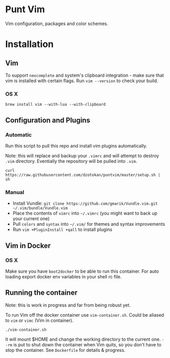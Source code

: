 Punt Vim
========

Vim configuration, packages and color schemes.

# Installation

## Vim

To support `neocomplete` and system's clipboard integration - make sure that vim is installed with certain flags. Run `vim --version` to check your build.

### OS X

    brew install vim --with-lua --with-clipboard

## Configuration and Plugins

### Automatic

Run this script to pull this repo and install vim plugins automatically. 

Note: this will replace and backup your `.vimrc` and will attempt to destroy `.vim` directory. Eventially the repository will be pulled into `.vim`.
  
    curl https://raw.githubusercontent.com/dzotokan/puntvim/master/setup.sh | sh
    
### Manual

- Install Vundle: `git clone https://github.com/gmarik/Vundle.vim.git ~/.vim/bundle/Vundle.vim`
- Place the contents of `vimrc` into `~/.vimrc` (you might want to back up your current one)
- Pull `colors` and `syntax` into `~/.vim/` for themes and syntax improvements
- Run `vim +PluginInstall +qall` to install plugins

## Vim in Docker

### OS X

Make sure you have `boot2docker` to be able to run this container. For auto loading export docker env variables in your shell rc file.

## Running the container

Note: this is work in progress and far from being robust yet.

To run Vim off the docker container use `vim-container.sh`. Could be aliased to `vim` or `vimc` (Vim in container).

    ./vim-container.sh
    
It will mount $HOME and change the working directory to the current one. `--rm` is put to shut down the container when Vim quits, so you don't have to stop the container. See `Dockerfile` for details & progress.
